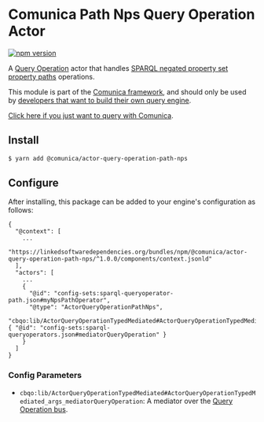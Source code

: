 # Comunica Path Nps Query Operation Actor

[![npm version](https://badge.fury.io/js/%40comunica%2Factor-query-operation-path-nps.svg)](https://www.npmjs.com/package/@comunica/actor-query-operation-path-nps)

A [Query Operation](https://github.com/comunica/comunica/tree/master/packages/bus-query-operation) actor that handles [SPARQL negated property set property paths](https://www.w3.org/TR/sparql11-query/#propertypaths) operations.

This module is part of the [Comunica framework](https://github.com/comunica/comunica),
and should only be used by [developers that want to build their own query engine](https://comunica.dev/docs/modify/).

[Click here if you just want to query with Comunica](https://comunica.dev/docs/query/).

## Install

```bash
$ yarn add @comunica/actor-query-operation-path-nps
```

## Configure

After installing, this package can be added to your engine's configuration as follows:
```text
{
  "@context": [
    ...
    "https://linkedsoftwaredependencies.org/bundles/npm/@comunica/actor-query-operation-path-nps/^1.0.0/components/context.jsonld"  
  ],
  "actors": [
    ...
    {
      "@id": "config-sets:sparql-queryoperator-path.json#myNpsPathOperator",
      "@type": "ActorQueryOperationPathNps",
      "cbqo:lib/ActorQueryOperationTypedMediated#ActorQueryOperationTypedMediated_args_mediatorQueryOperation": { "@id": "config-sets:sparql-queryoperators.json#mediatorQueryOperation" }
    }
  ]
}
```

### Config Parameters

* `cbqo:lib/ActorQueryOperationTypedMediated#ActorQueryOperationTypedMediated_args_mediatorQueryOperation`: A mediator over the [Query Operation bus](https://github.com/comunica/comunica/tree/master/packages/bus-query-operation).
